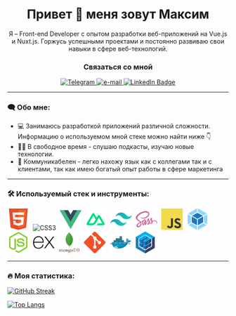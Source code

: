 <h1 align="center">Привет &#128075; меня зовут Максим</h1>

<p align="center">Я – Front-end Developer с опытом разработки веб-приложений на Vue.js и Nuxt.js. Горжусь успешными проектами и постоянно развиваю свои навыки в сфере веб-технологий.</p>

<div id="badges-connection" align="center">
  <h3 id="header-connection" >Связаться со мной</h3>
  <a taget="_blank" href="https://t.me/smileydude">
    <img src="https://img.shields.io/badge/Telegram-blue?style=for-the-badge&logo=telegram&logoColor=white" alt="Telegram"/>
  </a>
  <a href="mailto:smiley.dude@yandex.ru">
    <img src="https://img.shields.io/badge/email-orange?style=for-the-badge&logo=mail.ru&logoColor=white" alt="e-mail"/>
  </a>
  <a href="https://www.linkedin.com/in/smileydude/">
    <img src="https://img.shields.io/badge/LinkedIn-blue?style=for-the-badge&logo=linkedin&logoColor=white" alt="LinkedIn Badge"/>
  </a>
</div>

---

### :left_speech_bubble: Обо мне:

- 💻 Занимаюсь разработкой приложений различной сложности. Информацию о используемом мной стеке можно найти ниже :point_down:
- :climbing_man: В свободное время - слушаю подкасты, изучаю новые технологии.
- :speech_balloon: Коммуникабелен - легко нахожу язык как с коллегами так и с клиентами, так как имею богатый опыт работы в сфере маркетинга

---

### :hammer_and_wrench: Используемый стек и инструменты:

<div id="stack">
  <img id="stack-img" src="./images/html5-original.svg" title="HTML5" alt="HTML5" width="50px" height="50px">&nbsp
  <img id="stack-img" src="./images/scss3-original.svg" title="CSS3" alt="CSS3" width="50px" height="50px">&nbsp
  <img id="stack-img" src="./images/vuejs-original.svg" title="Vue.js" alt="Vue.js" width="50px" height="50px">&nbsp
  <img id="stack-img" src="./images/nuxt-original.svg" title="Nuxt.js" alt="Nuxt.js" width="50px" height="50px">&nbsp
  <img id="stack-img" src="./images/tailwind-original.svg" title="Tailwind CSS" alt="Tailwind CSS" width="50px" height="50px">&nbsp
  <img id="stack-img" src="./images/sass-original.svg" title="Sass\Scss" alt="Sass\Scss" width="50px" height="50px">&nbsp
  <img id="stack-img" src="./images/javascript-original.svg" title="JavaScript" alt="JavaScript" width="50px" height="50px">&nbsp
  <img id="stack-img" src="./images/webpack-original.svg" title="Webpack" alt="Webpack" width="50px" height="50px">&nbsp
  <img id="stack-img" src="./images/nodejs-original.svg" title="Node.js" alt="Node.js" width="50px" height="50px">&nbsp
  <img id="stack-img" src="./images/express-original.svg" title="Express" alt="Express" width="50px" height="50px">&nbsp
  <img id="stack-img" src="./images/mongodb-original-wordmark.svg" title="MongoDB" alt="MongoDB" width="50px" height="50px">&nbsp
  <img id="stack-img" src="./images/git-original.svg" title="Git" alt="Git" width="50px" height="50px">&nbsp
  <img id="stack-img" src="./images/docker-original.svg" title="Docker" alt="Docker" width="50px" height="50px">&nbsp
  <img id="stack-img" src="./images/sequelize-original.svg" title="Sequelize" alt="Sequelize" width="50px" height="50px">&nbsp
</div>

---

### :fire: Моя статистика:

[![GitHub Streak](https://streak-stats.demolab.com?user=Maksim-Orzhekhovskiy&theme=tokyonight&locale=ru&fire=EB5454)](https://git.io/streak-stats)

[![Top Langs](https://github-readme-stats.vercel.app/api/top-langs/?username=Maksim-Orzhekhovskiy&layout=compact&theme=tokyonight)](https://github.com/anuraghazra/github-readme-stats)
